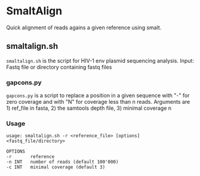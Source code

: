 # SmaltAlign
Quick alignment of reads agains a given reference using smalt.

## smaltalign.sh
`smaltalign.sh` is the script for HIV-1 env plasmid sequencing analysis.
Input: Fastq file or directory containing fastq files

### gapcons.py
`gapcons.py` is a script to replace a position in a given sequence with "-" for zero coverage and with "N" for coverage less than n reads.
Arguments are 1) ref_file in fasta, 2) the samtools depth file, 3) minimal coverage n

### Usage
	usage: smaltalign.sh -r <reference_file> [options] <fastq_file/directory> 
	
	OPTIONS
	-r       reference
	-n INT   number of reads (default 100'000)
	-c INT   minimal coverage (default 3)